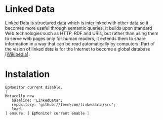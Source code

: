 # Linked Data

Linked Data is structured data which is interlinked with other data so it becomes more useful through semantic queries. It builds upon standard Web technologies such as HTTP, RDF and URIs, but rather than using them to serve web pages only for human readers, it extends them to share information in a way that can be read automatically by computers. Part of the vision of linked data is for the Internet to become a global database [[Wikipedia](https://en.wikipedia.org/wiki/Linked_data)].

# Instalation 

```Smalltalk
EpMonitor current disable.
[
Metacello new
   baseline: 'LinkedData';
   repository: 'github://feenkcom/linkeddata/src';
   load.
] ensure: [ EpMonitor current enable ]
```
